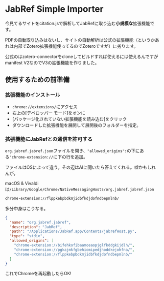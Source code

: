 # JabRef Simple Importer

今見てるサイトをcitation.jsで解析してJabRefに取り込む**小規模な**拡張機能です。

PDFの自動取り込みはないし、サイトの自動解析は公式の拡張機能（というかあれは内部でZotero拡張機能使ってるのでZoteroですが）に劣ります。

公式のはzotero-connectorをcloneしてビルドすれば使えるには使えるんですがmanifest V2なのでV3の拡張機能を作りました。

## 使用するための前準備

### 拡張機能のインストール

+ `chrome://extensions/`にアクセス
+ 右上の\[デベロッパー モード\]をオンに
+ \[パッケージ化されていない拡張機能を読み込む\]をクリック
+ ダウンロードした拡張機能を展開して展開後のフォルダーを指定。

### 拡張機能にJabRefとの通信を許可する

`org.jabref.jabref.json`ファイルを開き、`"allowed_origins":`の下にある`"chrome-extension://`に下の行を追加。

ファイルはOSによって違う。その辺はAIに聞いたら答えてくれる。嘘かもしれんが。

macOS & Vivaldiは`/Library/Google/Chrome/NativeMessagingHosts/org.jabref.jabref.json`

```txt
chrome-extension://flppkebpbdkmjidbfkdjdofndbepmlnb/
```

多分中身はこうなる。

```json
{
  "name": "org.jabref.jabref",
  "description": "JabRef",
  "path": "/Applications/JabRef.app/Contents/jabrefHost.py",
  "type": "stdio",
  "allowed_origins": [
    "chrome-extension://bifehkofibaamoeaopjglfkddgkijdlh/",
    "chrome-extension://pgkajmkfgbehiomipedjhoddkejohfna/",
    "chrome-extension://flppkebpbdkmjidbfkdjdofndbepmlnb/"
  ]
}
```

これでChromeを再起動したらOK!

